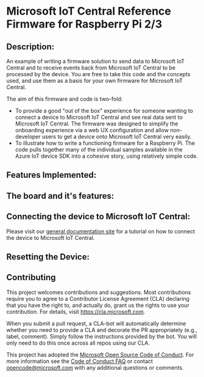 # Microsoft IoT Central Reference Firmware for Raspberry Pi 2/3

## Description:

An example of writing a firmware solution to send data to Microsoft IoT Central and to receive events back from Microsoft IoT Central to be processed by the device.  You are free to take this code and the concepts used, and use them as a basis for your own firmware for Microsoft IoT Central.

The aim of this firmware and code is two-fold:

- To provide a good "out of the box" experience for someone wanting to connect a device to Microsoft IoT Central and see real data sent to Microsoft IoT Central.  The firmware was designed to simplify the onboarding experience via a web UX configuration and allow non-developer users to get a device onto Microsoft IoT Central very easily.
- To illustrate how to write a functioning firmware for a Raspberry Pi.  The code pulls together many of the individual samples available in the Azure IoT device SDK into a cohesive story, using relatively simple code.  

## Features Implemented:

## The board and it&#39;s features:

## Connecting the device to Microsoft IoT Central:

Please visit our [general documentation site](https://aka.ms/iotcentral-doc-raspi) for a tutorial on how to connect the device to Microsoft IoT Central. 

## Resetting the Device:

## Contributing

This project welcomes contributions and suggestions.  Most contributions require you to agree to a
Contributor License Agreement (CLA) declaring that you have the right to, and actually do, grant us
the rights to use your contribution. For details, visit https://cla.microsoft.com.

When you submit a pull request, a CLA-bot will automatically determine whether you need to provide
a CLA and decorate the PR appropriately (e.g., label, comment). Simply follow the instructions
provided by the bot. You will only need to do this once across all repos using our CLA.

This project has adopted the [Microsoft Open Source Code of Conduct](https://opensource.microsoft.com/codeofconduct/).
For more information see the [Code of Conduct FAQ](https://opensource.microsoft.com/codeofconduct/faq/) or
contact [opencode@microsoft.com](mailto:opencode@microsoft.com) with any additional questions or comments.
